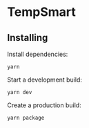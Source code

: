 # TempSmart

## Installing

Install dependencies:
```shell
yarn
```

Start a development build:
```shell
yarn dev
```

Create a production build:
```shell
yarn package
```
